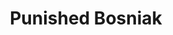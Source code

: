 ---
title: 'Punished Bosniak'
description: ...
keyword: Bosnisch
pseudonym: true
image: 58f409c7-6efb-49e8-9c4e-daca500d0b63.jpg
---
